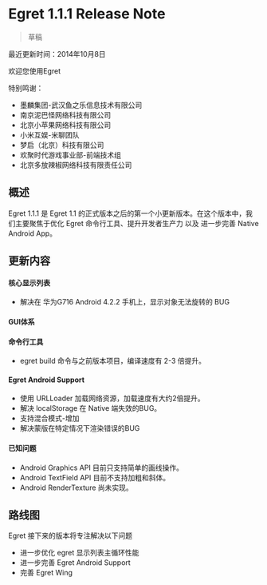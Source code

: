 Egret 1.1.1 Release Note
===============================


> 草稿

最近更新时间：2014年10月8日


欢迎您使用Egret

特别鸣谢：

* 墨麟集团-武汉鱼之乐信息技术有限公司
* 南京泥巴怪网络科技有限公司
* 北京小苹果网络科技有限公司
* 小米互娱-米聊团队
* 梦启（北京）科技有限公司
* 欢聚时代游戏事业部-前端技术组
* 北京多放辣椒网络科技有限责任公司

## 概述

Egret 1.1.1 是 Egret 1.1 的正式版本之后的第一个小更新版本。在这个版本中，我们主要聚焦于优化 Egret 命令行工具、提升开发者生产力 以及 进一步完善 Native Android App。

## 更新内容


#### 核心显示列表

* 解决在 华为G716 Android 4.2.2 手机上，显示对象无法旋转的 BUG

#### GUI体系


#### 命令行工具
* egret build 命令与之前版本项目，编译速度有 2-3 倍提升。

#### Egret Android Support
* 使用 URLLoader 加载网络资源，加载速度有大约2倍提升。
* 解决 localStorage 在 Native 端失效的BUG。
* 支持混合模式-增加
* 解决蒙版在特定情况下渲染错误的BUG


#### 已知问题
* Android Graphics API 目前只支持简单的画线操作。
* Android TextField API 目前不支持加粗和斜体。
* Android RenderTexture 尚未实现。


## 路线图
Egret 接下来的版本将专注解决以下问题
* 进一步优化 egret 显示列表主循环性能
* 进一步完善 Egret Android Support
* 完善 Egret Wing